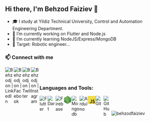 ## Hi there, I'm Behzod Faiziev 👋

- 🎓 I study at Yildiz Technical University, Control and Automation Engineering Department.
- 🔭 I’m currently working on Flutter and Node.js
- 🌱 I’m currently learning NodeJS/Express/MongoDB
- 📌 Target: Robotic engineer...

### 📫 Connect with me
[<img align="left" alt="Behzodjon | LinkedIn" width="28px" src="https://static.tildacdn.com/tild3662-3462-4466-b730-386233346239/linkedin.png" />](https://www.linkedin.com/in/behzod-faiziev/)
[<img align="left" alt="Behzodjon | Facebook" width="28px" src="https://images.vexels.com/media/users/3/137253/isolated/preview/90dd9f12fdd1eefb8c8976903944c026-facebook-icon-logo-by-vexels.png" />](https://www.facebook.com/behzod.faiziev/)
[<img align="left" alt="Behzodjon | Twitter" width="28px" src="https://assets3.insales.ru/assets/1/2236/1509564/1617713856/ft_icons_2_4.png" />](https://twitter.com/behzod_faiziev)

[<img align="left" alt="Behzodjon | Instagram" width="28px" src="https://pbs.twimg.com/media/DkeadI9XgAAGeWK.png" />](https://www.instagram.com/behzod.faiziev/)

<br />
<br />

### Languages and Tools:
<img align="left" alt="Flutter" width="26px" src="https://www.vectorlogo.zone/logos/flutterio/flutterio-icon.svg" />
<img align="left" alt="Dart" width="26px" src="https://www.vectorlogo.zone/logos/dartlang/dartlang-icon.svg" />
<img align="left" alt="Firebase" width="26px" src="https://www.vectorlogo.zone/logos/firebase/firebase-icon.svg" />
<img align="left" alt="Node.js" width="26px" src="https://raw.githubusercontent.com/github/explore/80688e429a7d4ef2fca1e82350fe8e3517d3494d/topics/nodejs/nodejs.png" />
<img align="left" alt="Mongodb" width="26px" src="https://www.chainnodes.ro/static/images/technologies/mongo-db-logo-01.png" />
<img align="left" alt="Arduino" width="26px" src="https://defkey.com/content/images/program/arduino-ide-2021-03-30_03-19-18-icon-resized.png" />
<img align="left" alt="JavaScript" width="26px" src="https://raw.githubusercontent.com/github/explore/80688e429a7d4ef2fca1e82350fe8e3517d3494d/topics/javascript/javascript.png" /> 
<img align="left" alt="Git" width="26px" src="https://unimys.com/wp-content/uploads/2020/08/img_5f344009812bb-300x300.png" />
<img align="left" alt="GitHub" width="26px" src="https://bitemycoin.com/wp-content/uploads/2018/06/GitHub-Logo.png" />

<br />
<br />

<p>&ensp;<img align="left" src="https://github-readme-stats.vercel.app/api/top-langs/?username=behzodfaiziev&layout=compact&hide=html" alt="behzodfaiziev" /></p>
